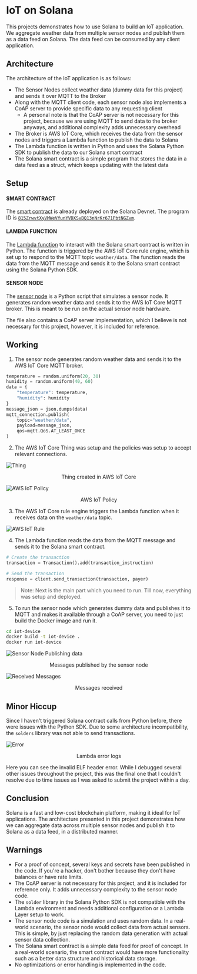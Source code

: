 # IoT on Solana

This projects demonstrates how to use Solana to build an IoT application. We aggregate weather data from multiple sensor nodes and publish them as a data feed on Solana. The data feed can be consumed by any client application.

## Architecture

The architecture of the IoT application is as follows:
- The Sensor Nodes collect weather data (dummy data for this project) and sends it over MQTT to the Broker
- Along with the MQTT client code, each sensor node also implements a CoAP server to provide specific data to any requesting client
    - A personal note is that the CoAP server is not necessary for this project, because we are using MQTT to send data to the broker anyways, and additional complexity adds unnecessary overhead
- The Broker is AWS IoT Core, which receives the data from the sensor nodes and triggers a Lambda function to publish the data to Solana
- The Lambda function is written in Python and uses the Solana Python SDK to publish the data to our Solana smart contract
- The Solana smart contract is a simple program that stores the data in a data feed as a struct, which keeps updating with the latest data

## Setup

#### SMART CONTRACT
The [smart contract](solana-contracts/src/lib.rs) is already deployed on the Solana Devnet. The program ID is [`815ZrwvtXyVMWeVfunYVDXSvBQ13nNrKr671PbtNGZvm`](https://explorer.solana.com/address/815ZrwvtXyVMWeVfunYVDXSvBQ13nNrKr671PbtNGZvm?cluster=devnet).

#### LAMBDA FUNCTION
The [Lambda function](aws-lambda/lambda_function.py) to interact with the Solana smart contract is written in Python. The function is triggered by the AWS IoT Core rule engine, which is set up to respond to the MQTT topic `weather/data`. The function reads the data from the MQTT message and sends it to the Solana smart contract using the Solana Python SDK.

#### SENSOR NODE

The [sensor node](iot-device/mainloop.py) is a Python script that simulates a sensor node. It generates random weather data and sends it to the AWS IoT Core MQTT broker. This is meant to be run on the actual sensor node hardware.

The file also contains a CoAP server implementation, which I believe is not necessary for this project, however, it is included for reference.

## Working

1. The sensor node generates random weather data and sends it to the AWS IoT Core MQTT broker.

```py
temperature = random.uniform(20, 30)
humidity = random.uniform(40, 60)
data = {
    "temperature": temperature,
    "humidity": humidity
}
message_json = json.dumps(data)
mqtt_connection.publish(
    topic="weather/data",
    payload=message_json,
    qos=mqtt.QoS.AT_LEAST_ONCE
)
```

2. The AWS IoT Core Thing was setup and the policies was setup to accept relevant connections.

![Thing](images/thing.png)

<p style="text-align: center;">Thing created in AWS IoT Core</p>

![AWS IoT Policy](images/policy.png)

<p style="text-align: center;">AWS IoT Policy</p>

3. The AWS IoT Core rule engine triggers the Lambda function when it receives data on the `weather/data` topic.

![AWS IoT Rule](images/upload-trigger.png)

4. The Lambda function reads the data from the MQTT message and sends it to the Solana smart contract.

```py
# Create the transaction
transaction = Transaction().add(transaction_instruction)

# Send the transaction
response = client.send_transaction(transaction, payer)
```

> Note: Next is the main part which you need to run. Till now, everything was setup and deployed.

5. To run the sensor node which generates dummy data and publishes it to MQTT and makes it available through a CoAP server, you need to just build the Docker image and run it.

```sh
cd iot-device
docker build -t iot-device .
docker run iot-device
```
![Sensor Node Publishing data](images/messeges-published.png)

<p style="text-align: center;">Messages published by the sensor node</p>

![Received Messages](images/messages-received.png)

<p style="text-align: center;">Messages received</p>

## Minor Hiccup

Since I haven't triggered Solana contract calls from Python before, there were issues with the Python SDK. Due to some architecture incompatibility, the `solders` library was not able to send transactions.

![Error](images/lambda-ss.png)

<p style="text-align: center;">Lambda error logs</p>

Here you can see the invalid ELF header error. While I debugged several other issues throughout the project, this was the final one that I couldn't resolve due to time issues as I was asked to submit the project within a day.

## Conclusion

Solana is a fast and low-cost blockchain platform, making it ideal for IoT applications. The architecture presented in this project demonstrates how we can aggregate data across multiple sensor nodes and publish it to Solana as a data feed, in a distributed manner.

## Warnings
- For a proof of concept, several keys and secrets have been published in the code. If you're a hacker, don't bother because they don't have balances or have rate limits.
- The CoAP server is not necessary for this project, and it is included for reference only. It adds unnecessary complexity to the sensor node code.
- The `solder` library in the Solana Python SDK is not compatible with the Lambda environment and needs additional configuration or a Lambda Layer setup to work.
- The sensor node code is a simulation and uses random data. In a real-world scenario, the sensor node would collect data from actual sensors. This is simple, by just replacing the random data generation with actual sensor data collection.
- The Solana smart contract is a simple data feed for proof of concept. In a real-world scenario, the smart contract would have more functionality such as a better data structure and historical data storage.
- No optimizations or error handling is implemented in the code.